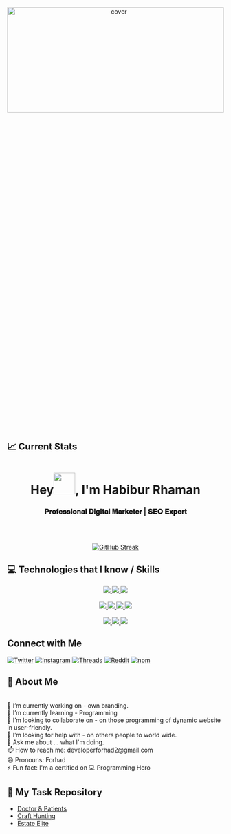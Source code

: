 <div align="center">
 
 
<img width="100%" height="25%" src="/assets/banner1.jpg" alt="cover" />
</div>

## :chart_with_upwards_trend: Current Stats
<h1 align="center">Hey<img src = "/assets/hi.gif" width="50px" height="50px">, I'm Habibur Rhaman </h1>  
<h3 align="center">𝐏𝐫𝐨𝐟𝐞𝐬𝐬𝐢𝐨𝐧𝐚𝐥 𝐃𝐢𝐠𝐢𝐭𝐚𝐥 𝐌𝐚𝐫𝐤𝐞𝐭𝐞𝐫 | 𝐒𝐄𝐎 𝐄𝐱𝐩𝐞𝐫𝐭
 </h3> 
<br>

<br />
<p align="center">
<a href="https://git.io/streak-stats"><img src="https://streak-stats.demolab.com?user=MdForhadHossainBabu&theme=radical&sideNums=EB5454" alt="GitHub Streak" /></a>
<br />

## :computer: Technologies that I know / Skills

<p align="center">  
 <a href="#">
<img  src="https://readme-components.vercel.app/api?component=logo&fill=black&logo=html5&svgfill=f06629">
</a>

<a href="#">
<img  src="https://readme-components.vercel.app/api?component=logo&fill=black&logo=CSS3&svgfill=028dd1">
</a>
<a href="#">
<img  src="https://readme-components.vercel.app/api?component=logo&fill=black&logo=javascript&svgfill=f6df1c">
</a>

<br/>
<br/>
  <a href="#">
 <img  src="https://readme-components.vercel.app/api?component=logo&fill=black&logo=mongodb&svgfill=659b60">
</a>
<a href="#">
<img  src="https://readme-components.vercel.app/api?component=logo&fill=black&logo=express.js&svgfill=cd6799">
</a>
<a href="#">
 <img  src="https://readme-components.vercel.app/api?component=logo&fill=black&logo=react&animation=spin&svgfill=15d8fe">  
 </a>
 <a href="#">
 <img  src="https://readme-components.vercel.app/api?component=logo&fill=black&logo=node.js&svgfill=659b60">
</a>
<br/>
<br/>
<a href="">
<img  src="https://readme-components.vercel.app/api?component=logo&fill=black&logo=firebase">
</a>
<a href="">
<img  src="https://readme-components.vercel.app/api?component=logo&fill=black&logo=git">
</a>
<a href="">
<img  src="https://readme-components.vercel.app/api?component=logo&fill=black&logo=github">
</a>
</p>

## Connect with Me
[![Twitter](https://img.shields.io/badge/Twitter-blue?style=flat&logo=twitter&logoColor=white)](https://twitter.com/dmhabiburbd)
[![Instagram](https://img.shields.io/badge/Instagram-E4405F?style=flat&logo=instagram&logoColor=white)](https://instagram.com/dmhabiburbd1)
[![Threads](https://img.shields.io/badge/Threads-000000?style=flat&logo=threads&logoColor=white)](https://threads.net/dmhabiburbd1)
[![Reddit](https://img.shields.io/badge/Reddit-orange?style=flat&logo=reddit&logoColor=white)](https://reddit.com/user/dmhabiburbd)
[![npm](https://img.shields.io/badge/npm-CB3837?style=flat&logo=npm&logoColor=white)](https://www.npmjs.com/dmhabiburbd)


 ## 👀 About Me

 <br/>
🔭 I’m currently working on - own branding.
 <br/>
🌱 I’m currently learning - Programming 
 <br/>
👯 I’m looking to collaborate on - on those programming of dynamic website in user-friendly.
  <br/>
🤔 I’m looking for help with - on others people to world wide.
  <br/>
💬 Ask me about ... what I'm doing.
  <br/>
📫 How to reach me: developerforhad2@gmail.com
  <br/>
😄 Pronouns: Forhad
  <br/>
⚡ Fun fact: I'm a certified on 💻 Programming Hero

 ## 👀 My Task Repository
 - [Doctor & Patients](https://github.com/MdForhadHossainBabu/Effective-task)
 - [Craft Hunting](https://github.com/MdForhadHossainBabu/Hunting-Craft)
 - [Estate Elite](https://github.com/MdForhadHossainBabu/Effective-task)
